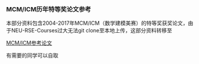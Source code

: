 ### MCM/ICM历年特等奖论文参考

本部分资料包含2004-2017年MCM/ICM（数学建模美赛）的特等奖获奖论文，由于NEU-RSE-Courses过大无法git clone至本地上传，这部分资料转移至

[MCM/ICM参考论文](https://github.com/zacdeng/Projects-in-NEU/tree/master/MCM%26ICM)

有需要的同学可以自取

